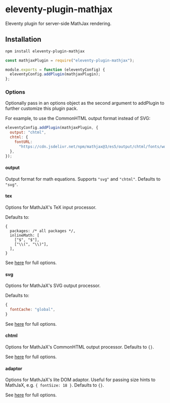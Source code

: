# eleventy-plugin-mathjax

Eleventy plugin for server-side MathJax rendering.

## Installation

```sh
npm install eleventy-plugin-mathjax
```

```js
const mathjaxPlugin = require("eleventy-plugin-mathjax");

module.exports = function (eleventyConfig) {
  eleventyConfig.addPlugin(mathjaxPlugin);
};
```

### Options

Optionally pass in an options object as the second argument to addPlugin to further customize this plugin pack.

For example, to use the CommonHTML output format instead of SVG:

```js
eleventyConfig.addPlugin(mathjaxPlugin, {
  output: "chtml",
  chtml: {
    fontURL:
      "https://cdn.jsdelivr.net/npm/mathjax@3/es5/output/chtml/fonts/woff-v2",
  },
});
```

#### output

Output format for math equations. Supports `"svg"` and `"chtml"`. Defaults to `"svg"`.

#### tex

Options for MathJaX's TeX input processor.

Defaults to:

```
{
  packages: /* all packages */,
  inlineMath: [
    ["$", "$"],
    ["\\(", "\\)"],
  ],
}
```

See [here](https://docs.mathjax.org/en/latest/options/input/tex.html) for full options.

#### svg

Options for MathJaX's SVG output processor.

Defaults to:

```js
{
  fontCache: "global",
}
```

See [here](https://docs.mathjax.org/en/latest/options/output/svg.html) for full options.

#### chtml

Options for MathJaX's CommonHTML output processor. Defaults to `{}`.

See [here](https://docs.mathjax.org/en/latest/options/output/chtml.html) for full options.

#### adaptor

Options for MathJaX's lite DOM adaptor. Useful for passing size hints to MathJaX, e.g. `{ fontSize: 18 }`. Defaults to `{}`.

See [here](https://github.com/mathjax/MathJax-src/blob/master/ts/adaptors/liteAdaptor.ts) for full options.
